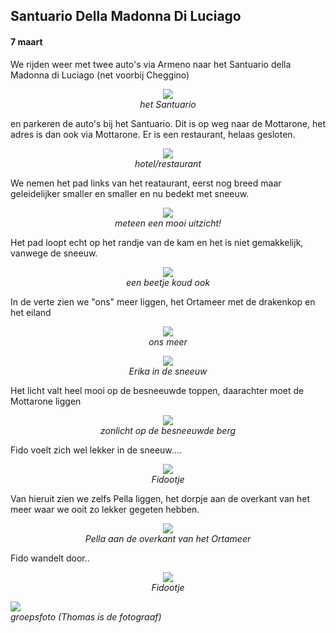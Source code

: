 ## Santuario Della Madonna Di Luciago
#### 7 maart
We rijden weer met twee auto's via Armeno naar het Santuario della Madonna di Luciago (net voorbij Cheggino)
<p align="center"><img id="fotobreed" src="Wandelingen/foto82a.jpg" /><br>
<em> het Santuario </em></p>
en parkeren de auto's bij het Santuario. Dit is op weg naar de Mottarone, het adres is dan ook via Mottarone. 
Er is een restaurant, helaas gesloten.
<p align="center"><img id="fotobreed" src="Wandelingen/foto82b.jpg" /><br>
<em> hotel/restaurant </em></p>
We nemen het pad links van het reataurant, eerst nog breed maar geleidelijker smaller en smaller en nu bedekt met sneeuw. 
<p align="center"><img id="fotobreed" src="Wandelingen/foto83.jpg" /><br>
<em> meteen een mooi uitzicht! </em></p>
Het pad loopt echt op het randje van de kam en het is niet gemakkelijk, vanwege de sneeuw.
<p align="center"><img id="fotobreed" src="Wandelingen/foto84.jpg" /><br>
<em> een beetje koud ook </em></p>
In de verte zien we "ons" meer liggen, het Ortameer met de drakenkop en het eiland
<p align="center"><img id="fotobreed" src="Wandelingen/foto85.jpg" /><br>
<em> ons meer </em></p>
<p align="center"><img id="fotohoog" src="Wandelingen/foto86.jpg" /><br>
<em> Erika in de sneeuw </em></p>
Het licht valt heel mooi op de besneeuwde toppen, daarachter moet de Mottarone liggen
<p align="center"><img id="fotobreed" src="Wandelingen/foto87.jpg" /><br>
<em> zonlicht op de besneeuwde berg  </em></p>
Fido voelt zich wel lekker in de sneeuw....
<p align="center"><img id="fotohoog" src="Wandelingen/foto88.jpg" /><br>
<em> Fidootje </em></p>
Van hieruit zien we zelfs Pella liggen, het dorpje aan de overkant van het meer waar we ooit zo lekker gegeten hebben.
<p align="center"><img id="fotobreed" src="Wandelingen/foto89.jpg" /><br>
<em> Pella aan de overkant van het Ortameer  </em></p>
Fido wandelt door..
<p align="center"><img id="fotohoog" src="Wandelingen/foto90.jpg" /><br>
<em> Fidootje </em></p
Uiteindelijk wordt het pad toch te "rutsig", smal en besneeuwd en we besluiten terug te gaan. Na een groepsfoto gaan we weer naar de auto's en rijden terug naar Agrano. 
<p align="center"><img id="fotobreed" src="Wandelingen/foto91.jpg" /><br>
<em> groepsfoto (Thomas is de fotograaf)  </em></p>  
